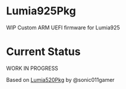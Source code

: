 # Lumia925Pkg
WIP Custom ARM UEFI firmware for Lumia925

# Current Status
WORK IN PROGRESS

Based on [Lumia520Pkg](https://github.com/sonic011gamer/Lumia520Pkg) by @sonic011gamer
